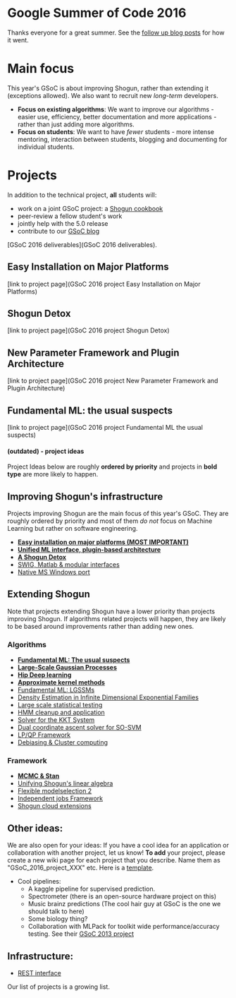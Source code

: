 # Google Summer of Code 2016

Thanks everyone for a great summer. See the [follow up blog posts](GSoC-follow-up-blog-posts) for how it went.

# Main focus
This year's GSoC is about improving Shogun, rather than extending it (exceptions allowed). We also want to recruit new *long-term* developers.

 * **Focus on existing algorithms**:
    We want to improve our algorithms - easier use, efficiency, better documentation and more applications - rather than just adding more algorithms.
 * **Focus on students**:
    We want to have *fewer* students - more intense mentoring, interaction between students, blogging and documenting for individual students.


# Projects
In addition to the technical project, **all** students will:

 * work on a joint GSoC project: a [Shogun cookbook](GSoC_2016_project_cookbook)
 * peer-review a fellow student's work
 * jointly help with the 5.0 release
 * contribute to our [GSoC blog](https://github.com/shogun-toolbox/shogun/wiki/GSoC-follow-up-blog-posts)

[GSoC 2016 deliverables](GSoC 2016 deliverables). 

## Easy Installation on Major Platforms
[link to project page](GSoC 2016 project   Easy Installation on Major Platforms)

## Shogun Detox
[link to project page](GSoC 2016 project   Shogun Detox)

## New Parameter Framework and Plugin Architecture
[link to project page](GSoC 2016 project   New Parameter Framework and Plugin Architecture)

## Fundamental ML: the usual suspects
[link to project page](GSoC 2016 project   Fundamental ML the usual suspects)


#### (outdated) - project ideas
Project Ideas below are roughly **ordered by priority** and projects in **bold type** are more likely to happen. 

## Improving Shogun's infrastructure
Projects improving Shogun are the main focus of this year's GSoC. They are roughly ordered by priority and most of them *do not* focus on Machine Learning but rather on software engineering.

 * [**Easy installation on major platforms (MOST IMPORTANT)**](GSoC_2015_project_installation)
 * [**Unified ML interface, plugin-based architecture**](GSoC_2015_plugin)
 * [**A Shogun Detox**](GSoC_2015_clean_up_infrastructure)
 * [SWIG, Matlab & modular interfaces](GSoC_2015_project_swig)
 * [Native MS Windows port](GSoC_2015_windows)
 
## Extending Shogun
Note that projects extending Shogun have a lower priority than projects improving Shogun. If algorithms related projects will happen, they are likely to be based around improvements rather than adding new ones.

### Algorithms
 * [**Fundamental ML: The usual suspects**](GSoC_2016_project_fundamental_usual_suspects)
 * [**Large-Scale Gaussian Processes**](GSoC_2016_project_large_gps)
 * [**Hip Deep learning**](GSoC_2015_project_deep_learning)
 * [**Approximate kernel methods**](GSoC_2016_project_approx_kernels)
 * [Fundamental ML: LGSSMs](GSoC_2015_project_fundamental)
 * [Density Estimation in Infinite Dimensional Exponential Families](GSoC_2015_project_kernel_infinite_exponential)
 * [Large scale statistical testing](GSoC_2015_project_large_testing)
 * [HMM cleanup and application](GSoC_2015_project_hmms)
 * [Solver for the KKT System](GSoC_2015_project_kkt)
 * [Dual coordinate ascent solver for SO-SVM](GSoC_2015_project_dca_sosvm)
 * [LP/QP Framework](GSoC_2015_project_lpqp)
 * [Debiasing & Cluster computing](GSoC_2015_project_debiasing)


### Framework
 * [**MCMC & Stan**](GSoC_2015_project_MCMC_Stan)
 * [Unifying Shogun's linear algebra](GSoC_2015_project_linalg)
 * [Flexible modelselection 2](GSoC_2015_project_modelselection)
 * [Independent jobs Framework](GSoC_2015_cluster_shogun)
 * [Shogun cloud extensions](GSoC_2015_cloud_shogun)


## Other ideas:
We are also open for your ideas: If you have a cool idea for an application or collaboration with another project, let us know! **To add** your project, please create a new wiki page for each project that you describe. Name them as "GSoC_2016_project_XXX" etc. Here is a [template](GSoC_project_template).

 * Cool pipelines:
   * A kaggle pipeline for supervised prediction.
   * Spectrometer (there is an open-source hardware project on this)
   * Music brainz predictions (The cool hair guy at GSoC is the one we should talk to here)
   * Some biology thing?
   * Collaboration with MLPack for toolkit wide performance/accuracy testing. See their [GSoC 2013 project](http://www.mlpack.org/trac/wiki/AutomaticBenchmark)


## Infrastructure:
 * [REST interface](GSoC_2015_project_rest)

Our list of projects is a growing list. 